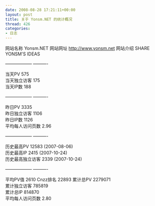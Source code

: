 ```yaml
---
date: 2008-08-28 17:21:11+00:00
layout: post
title: 关于 Yonsm.NET 的统计概况
thread: 426
categories:
- 日志
---
```


网站名称 Yonsm.NET 
网站网址 http://www.yonsm.net
网站介绍 SHARE YONSM'S IDEAS 

—————— ———- 

当天PV 575  
当天独立访客 175  
当天IP数 188  

—————— ———- 

昨日PV 3335  
昨日独立访客 1106  
昨日IP数 1126  
平均每人访问页数 2.96  

—————— ———- 

历史最高PV 12583 (2007-08-06)  
历史最高IP 2415 (2007-10-24)  
历史最高独立访客 2339 (2007-10-24)  

—————— ———- 

平均PV值 2610 
Cnzz排名 22893 
累计总PV 2279071  
累计独立访客 785819  
累计总IP 814870  
平均每人访问页数 2.80  
